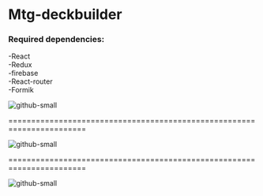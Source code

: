 # Mtg-deckbuilder

### Required dependencies: </br> 
-React </br>
-Redux </br>
-firebase </br>
-React-router </br>
-Formik </br>

![github-small](app-screenshot1.jpg)

=======================================================================

![github-small](app-screenshot2.jpg)

=======================================================================

![github-small](app-screenshot3.jpg)
